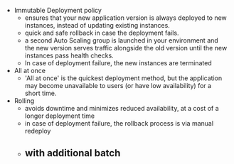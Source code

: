 - Immutable Deployment policy
	- ensures that your new application version is always deployed to new instances, instead of updating existing instances.
	- quick and safe rollback in case the deployment fails.
	- a second Auto Scaling group is launched in your environment and the new version serves traffic alongside the old version until the new instances pass health checks.
	- In case of deployment failure, the new instances are terminated
- All at once
	- 'All at once' is the quickest deployment method, but the application may become unavailable to users (or have low availability) for a short time.
- Rolling
	- avoids downtime and minimizes reduced availability, at a cost of a longer deployment time
	- in case of deployment failure, the rollback process is via manual redeploy
	- with additional batch
		- 
